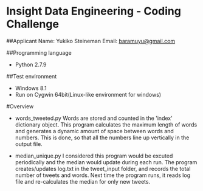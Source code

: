 Insight Data Engineering - Coding Challenge
===========================================================

##Applicant
Name:  Yukiko Steineman
Email: baramuyu@gmail.com

##Programming language
- Python 2.7.9

##Test environment
- Windows 8.1
- Run on Cygwin 64bit(Linux-like environment for windows)

#Overview 
- words_tweeted.py
Words are stored and counted in the 'index' dictionary object. This program calculates the maximum length of words 
and generates a dynamic amount of space between words and numbers. This is done, so that all the numbers line up vertically in the output file.

- median_unique.py
I considered this program would be excuted periodically and the median would update during each run. The program creates/updates log.txt in the tweet_input folder, and records the total number of tweets and words. Next time the program runs, it reads log file and re-calculates the median for only new tweets.  

